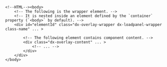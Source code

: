 <!-- %fullDescription% -->

    <!--HTML--><body>
        <!-- The following is the wrapper element. -->
        <!-- It is nested inside an element defined by the `container` property (`<body>` by default). -->
        <div id="elementId" class="dx-overlay-wrapper dx-loadpanel-wrapper class-name" ... > 

            <!-- The following element contains component content. -->
            <div class="dx-overlay-content" ... >
                <!-- ... -->
            </div>
        </div>
    </body>

<!-- import * from 'api-reference\10 UI Components\dxOverlay\1 Configuration\wrapperAttr.md' -->